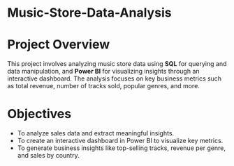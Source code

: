 # Music-Store-Data-Analysis
# Project Overview
This project involves analyzing music store data using **SQL** for querying and data manipulation, and **Power BI** for visualizing insights through an interactive dashboard. The analysis focuses on key business metrics such as total revenue, number of tracks sold, popular genres, and more.
# Objectives
* To analyze sales data and extract meaningful insights.
* To create an interactive dashboard in Power BI to visualize key metrics.
* To generate business insights like top-selling tracks, revenue per genre, and sales by country.
